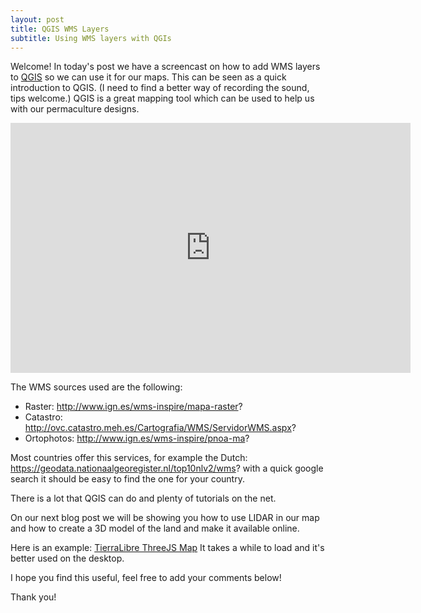 ```yaml
---
layout: post
title: QGIS WMS Layers
subtitle: Using WMS layers with QGIs
---
```

Welcome!
In today's post we have a screencast on how to add WMS layers to [QGIS](https://www.qgis.org) so we can use it for our maps. This can be seen as a quick introduction to QGIS. (I need to find a better way of recording the sound, tips welcome.)
QGIS is a great mapping tool which can be used to help us with our permaculture designs.

<iframe src="https://player.vimeo.com/video/178970000" width="640" height="400" frameborder="0" webkitallowfullscreen mozallowfullscreen allowfullscreen></iframe>


The WMS sources used are the following:  
- Raster: http://www.ign.es/wms-inspire/mapa-raster?  
- Catastro: http://ovc.catastro.meh.es/Cartografia/WMS/ServidorWMS.aspx?  
- Ortophotos: http://www.ign.es/wms-inspire/pnoa-ma?  

Most countries offer this services, for example the Dutch: https://geodata.nationaalgeoregister.nl/top10nlv2/wms? with a quick google search it should be easy to find the one for your country.

There is a lot that QGIS can do and plenty of tutorials on the net.

On our next blog post we will be showing you how to use LIDAR in our map and how to create a 3D model of the land and make it available online.

Here is an example: [TierraLibre ThreeJS Map](https://tierralibre.github.io/threejs/tierralibre.html) It takes a while to load and it's better used on the desktop.

I hope you find this useful, feel free to add your comments below!

Thank you!



